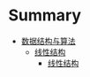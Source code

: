 # Summary

- [数据结构与算法](./algorithm/about.md)
  - [线性结构](./algorithm/inear_structure/algorithmAbout.md)
    - [线性结构](./algorithm/inear_structure/list.md)
 